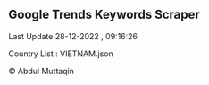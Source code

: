 

## Google Trends Keywords Scraper 
 
Last Update 28-12-2022 , 09:16:26

Country List :
VIETNAM.json



© Abdul Muttaqin 
